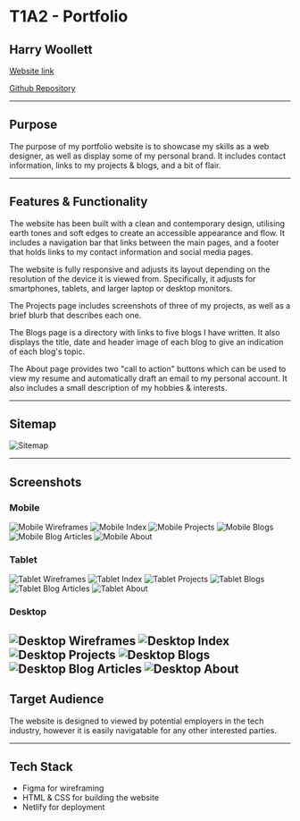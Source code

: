 # T1A2 - Portfolio
## Harry Woollett

[Website link](https://silver-dusk-542a48.netlify.app/)

[Github Repository](https://github.com/2-Can/HarryWoollett_T1A2)

---

## Purpose

The purpose of my portfolio website is to showcase my skills as a web designer, as well as display some of my personal brand. It includes contact information, links to my projects & blogs, and a bit of flair.

---

## Features & Functionality

The website has been built with a clean and contemporary design, utilising earth tones and soft edges to create an accessible appearance and flow. It includes a navigation bar that links between the main pages, and a footer that holds links to my contact information and social media pages.

The website is fully responsive and adjusts its layout depending on the resolution of the device it is viewed from. Specifically, it adjusts for smartphones, tablets, and larger laptop or desktop monitors.

The Projects page includes screenshots of three of my projects, as well as a brief blurb that describes each one.

The Blogs page is a directory with links to five blogs I have written. It also displays the title, date and header image of each blog to give an indication of each blog's topic.

The About page provides two "call to action" buttons which can be used to view my resume and automatically draft an email to my personal account. It also includes a small description of my hobbies & interests.

---

## Sitemap

![Sitemap](docs/sitemap.PNG)

---

## Screenshots

### Mobile

![Mobile Wireframes](docs/Wireframes-Mobile.png)
![Mobile Index](docs/phone_index.PNG)
![Mobile Projects](docs/phone_projects.PNG)
![Mobile Blogs](docs/phone_blogs.PNG)
![Mobile Blog Articles](docs/phone_blogarticles.PNG)
![Mobile About](docs/phone_about.PNG)

### Tablet

![Tablet Wireframes](docs/Wireframes-Tablet.png)
![Tablet Index](docs/tablet_index.PNG)
![Tablet Projects](docs/tablet_projects.PNG)
![Tablet Blogs](docs/tablet_blogs.PNG)
![Tablet Blog Articles](docs/tablet_blogarticles.PNG)
![Tablet About](docs/tablet_about.PNG)

### Desktop

![Desktop Wireframes](docs/Wireframes-Desktop.png)
![Desktop Index](docs/PC_index.PNG)
![Desktop Projects](docs/PC_projects.PNG)
![Desktop Blogs](docs/PC_blogs.PNG)
![Desktop Blog Articles](docs/PC_blogarticle.PNG)
![Desktop About](docs/PC_about.PNG)
---

## Target Audience

The website is designed to viewed by potential employers in the tech industry, however it is easily navigatable for any other interested parties.

---

## Tech Stack

- Figma for wireframing
- HTML & CSS for building the website
- Netlify for deployment